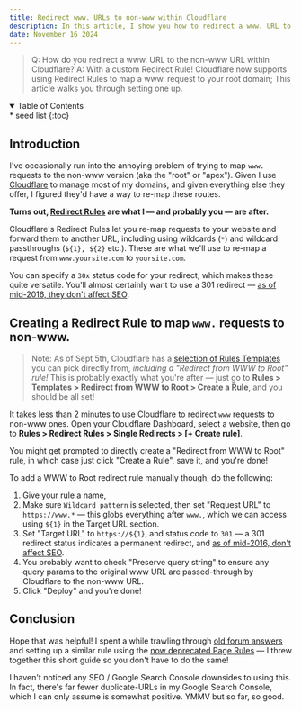 ```yaml
---
title: Redirect www. URLs to non-www within Cloudflare
description: In this article, I show you how to redirect a www. URL to the non-www URL within Cloudflare, using a custom Redirect Rule. Cloudflare has only recently supported using Redirect Rules to map a www. request to your root domain; This article walks you through setting one up.
date: November 16 2024
---
```


> Q: How do you redirect a www. URL to the non-www URL within Cloudflare?
> A: With a custom Redirect Rule!
> Cloudflare now supports using Redirect Rules to map a www. request to your root domain; This article walks you through setting one up.

<!-- table of contents (html disclosure + kramdown {:toc}) -->
<details class='italic bg-stone-100 py-1 px-3 rounded-sm border border-stone-200' open><summary>Table of Contents</summary><aside markdown="1">
* seed list
{:toc}
</aside></details>

## Introduction

I've occasionally run into the annoying problem of trying to map `www.` requests to the non-www version (aka the "root" or "apex"). Given I use [Cloudflare](https://cloudflare.com) to manage most of my domains, and given everything else they offer, I figured they'd have a way to re-map these routes.

**Turns out, [Redirect Rules](https://developers.cloudflare.com/rules/url-forwarding/) are what I — and probably you — are after.**

Cloudflare's Redirect Rules let you re-map requests to your website and forward them to another URL, including using wildcards (`*`) and wildcard passthroughs (`${1}, ${2}` etc.). These are what we'll use to re-map a request from `www.yoursite.com` to `yoursite.com`.

You can specify a `30x` status code for your redirect, which makes these quite versatile. You'll almost certainly want to use a 301 redirect — [as of mid-2016, they don't affect SEO](https://ahrefs.com/blog/301-redirects/#do-301-redirects-affect-seo:~:text=However%2C%20Google%20changed%20its%20official%20stance%C2%A0on%20this%20matter%20in%C2%A02016%3A).

## Creating a Redirect Rule to map `www.` requests to non-www.

> Note: As of Sept 5th, Cloudflare has a [selection of Rules Templates](https://community.cloudflare.com/t/new-rules-templates-in-one-click/708089) you can pick directly from, _including a "Redirect from WWW to Root" rule!_ This is probably exactly what you're after — just go to **Rules > Templates > Redirect from WWW to Root > Create a Rule**, and you should be all set!

It takes less than 2 minutes to use Cloudflare to redirect `www` requests to non-www ones. Open your Cloudflare Dashboard, select a website, then go to **Rules > Redirect Rules > Single Redirects > [+ Create rule]**.

You might get prompted to directly create a "Redirect from WWW to Root" rule, in which case just click "Create a Rule", save it, and you're done!

To add a WWW to Root redirect rule manually though, do the following:

1. Give your rule a name,
2. Make sure `Wildcard pattern` is selected, then set "Request URL" to `https://www.*` — this globs everything after `www.`, which we can access using `${1}` in the Target URL section.
3. Set "Target URL" to `https://${1}`, and status code to `301` — a 301 redirect status indicates a permanent redirect, and [as of mid-2016, don't affect SEO](https://ahrefs.com/blog/301-redirects/#do-301-redirects-affect-seo:~:text=However%2C%20Google%20changed%20its%20official%20stance%C2%A0on%20this%20matter%20in%C2%A02016%3A).
4. You probably want to check "Preserve query string" to ensure any query params to the original www URL are passed-through by Cloudflare to the non-www URL.
5. Click "Deploy" and you're done!

## Conclusion

Hope that was helpful! I spent a while trawling through [old forum answers](https://community.cloudflare.com/t/redirect-the-www-to-non-www/558655) and setting up a similar rule using the [now deprecated Page Rules](https://community.cloudflare.com/t/page-rules-are-deprecated/664235) — I threw together this short guide so you don't have to do the same!

I haven't noticed any SEO / Google Search Console downsides to using this. In fact, there's far fewer duplicate-URLs in my Google Search Console, which I can only assume is somewhat positive. YMMV but so far, so good.
